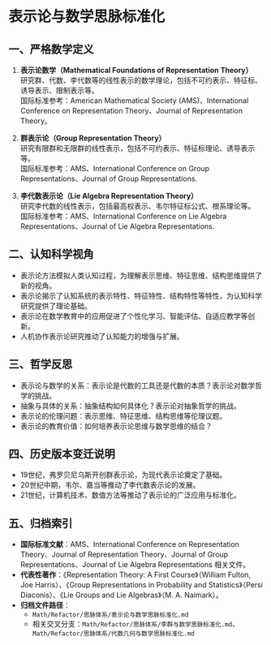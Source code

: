 # 表示论与数学思脉标准化

## 一、严格数学定义

1. **表示论数学（Mathematical Foundations of Representation Theory）**  
   研究群、代数、李代数等的线性表示的数学理论，包括不可约表示、特征标、诱导表示、限制表示等。  
   国际标准参考：American Mathematical Society (AMS)、International Conference on Representation Theory、Journal of Representation Theory。

2. **群表示论（Group Representation Theory）**  
   研究有限群和无限群的线性表示，包括不可约表示、特征标理论、诱导表示等。  
   国际标准参考：AMS、International Conference on Group Representations、Journal of Group Representations.

3. **李代数表示论（Lie Algebra Representation Theory）**  
   研究李代数的线性表示，包括最高权表示、韦尔特征标公式、根系理论等。  
   国际标准参考：AMS、International Conference on Lie Algebra Representations、Journal of Lie Algebra Representations.

## 二、认知科学视角

- 表示论方法模拟人类认知过程，为理解表示思维、特征思维、结构思维提供了新的视角。
- 表示论揭示了认知系统的表示特性、特征特性、结构特性等特性，为认知科学研究提供了理论基础。
- 表示论在数学教育中的应用促进了个性化学习、智能评估、自适应教学等创新。
- 人机协作表示论研究推动了认知能力的增强与扩展。

## 三、哲学反思

- 表示论与数学的关系：表示论是代数的工具还是代数的本质？表示论对数学哲学的挑战。
- 抽象与具体的关系：抽象结构如何具体化？表示论对抽象哲学的挑战。
- 表示论的伦理问题：表示思维、特征思维、结构思维等伦理议题。
- 表示论的教育价值：如何培养表示论思维与数学思维的结合？

## 四、历史版本变迁说明

- 19世纪，弗罗贝尼乌斯开创群表示论，为现代表示论奠定了基础。
- 20世纪中期，韦尔、嘉当等推动了李代数表示论的发展。
- 21世纪，计算机技术、数值方法等推动了表示论的广泛应用与标准化。

## 五、归档索引

- **国际标准文献**：AMS、International Conference on Representation Theory、Journal of Representation Theory、Journal of Group Representations、Journal of Lie Algebra Representations 相关文件。
- **代表性著作**：《Representation Theory: A First Course》（William Fulton, Joe Harris）、《Group Representations in Probability and Statistics》（Persi Diaconis）、《Lie Groups and Lie Algebras》（M. A. Naimark）。
- **归档文件路径**：  
  - `Math/Refactor/思脉体系/表示论与数学思脉标准化.md`  
  - 相关交叉分支：`Math/Refactor/思脉体系/李群与数学思脉标准化.md`、`Math/Refactor/思脉体系/代数几何与数学思脉标准化.md`
